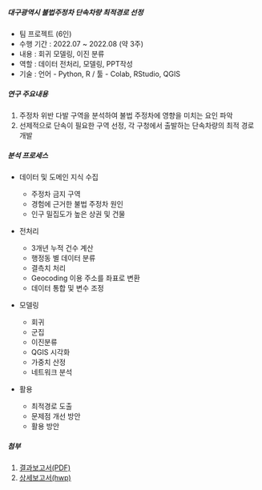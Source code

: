 ##### 대구광역시 불법주정차 단속차량 최적경로 선정
 * 팀 프로젝트 (6인)
 * 수행 기간 : 2022.07 ~ 2022.08 (약 3주)
 * 내용 : 회귀 모델링, 이진 분류
 * 역할 : 데이터 전처리, 모델링, PPT작성
 * 기술 : 언어 - Python, R / 툴 - Colab, RStudio, QGIS


##### 연구 주요내용
 1. 주정차 위반 다발 구역을 분석하여 불법 주정차에 영향을 미치는 요인 파악
 2. 선제적으로 단속이 필요한 구역 선정, 각 구청에서 출발하는 단속차량의 최적 경로 개발

##### 분석 프로세스
 * 데이터 및 도메인 지식 수집
    * 주정차 금지 구역
    * 경험에 근거한 불법 주정차 원인
    * 인구 밀집도가 높은 상권 및 건물

 * 전처리
    * 3개년 누적 건수 계산
    * 행정동 별 데이터 분류
    * 결측치 처리
    * Geocoding 이용 주소를 좌표로 변환
    * 데이터 통합 및 변수 조정

 * 모델링
    * 회귀
    * 군집
    * 이진분류
    * QGIS 시각화
    * 가중치 산정
    * 네트워크 분석

 * 활용
    * 최적경로 도출
    * 문제점 개선 방안
    * 활용 방안
    
##### 첨부
 1. [결과보고서(PDF)](Report_presentation.pdf)
 2. [상세보고서(hwp)](Final_report.hwp)
